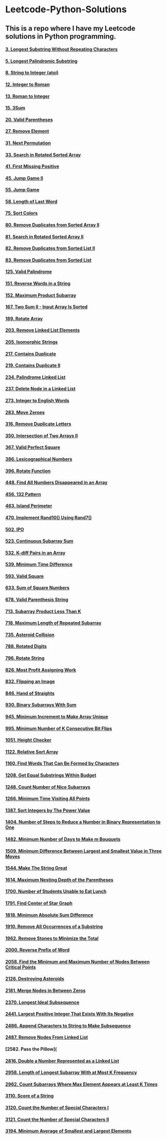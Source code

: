 # Leetcode-Python-Solutions

## This is a repo where I have my Leetcode solutions in Python programming.

#### [3. Longest Substring Without Repeating Characters](https://github.com/PGanaSekhar/Leetcode-Python-Solutions/blob/main/3.%20Longest%20Substring%20Without%20Repeating%20Characters.py)
#### [5. Longest Palindromic Substring](https://github.com/PGanaSekhar/Leetcode-Python-Solutions/blob/main/5.%20Longest%20Palindromic%20Substring.py)
#### [8. String to Integer (atoi)](https://github.com/PGanaSekhar/Leetcode-Python-Solutions/blob/main/8.%20String%20to%20Integer%20(atoi).py)
#### [12. Integer to Roman](https://github.com/PGanaSekhar/Leetcode-Python-Solutions/blob/main/12.%20Integer%20to%20Roman.py)
#### [13. Roman to Integer](https://github.com/PGanaSekhar/Leetcode-Python-Solutions/blob/main/13.%20Roman%20to%20Integer.py)
#### [15. 3Sum](https://github.com/PGanaSekhar/Leetcode-Python-Solutions/blob/main/15.%203Sum.py)
#### [20. Valid Parentheses](https://github.com/PGanaSekhar/Leetcode-Python-Solutions/blob/main/20.%20Valid%20Parentheses.py)
#### [27. Remove Element](https://github.com/PGanaSekhar/Leetcode-Python-Solutions/blob/main/27.%20Remove%20Element.py)
#### [31. Next Permutation](https://github.com/PGanaSekhar/Leetcode-Python-Solutions/blob/main/31.%20Next%20Permutation.py)
#### [33. Search in Rotated Sorted Array](https://github.com/PGanaSekhar/Leetcode-Python-Solutions/blob/main/33.%20Search%20in%20Rotated%20Sorted%20Array.py)
#### [41. First Missing Positive](https://github.com/PGanaSekhar/Leetcode-Python-Solutions/blob/main/41.%20First%20Missing%20Positive.py)
#### [45. Jump Game II](https://github.com/PGanaSekhar/Leetcode-Python-Solutions/blob/main/45.%20Jump%20Game%20II.py)
#### [55. Jump Game](https://github.com/PGanaSekhar/Leetcode-Python-Solutions/blob/main/55.%20Jump%20Game.py)
#### [58. Length of Last Word](https://github.com/PGanaSekhar/Leetcode-Python-Solutions/blob/main/58.%20Length%20of%20Last%20Word.py)
#### [75. Sort Colors](https://github.com/PGanaSekhar/Leetcode-Python-Solutions/blob/main/75.%20Sort%20Colors.py)
#### [80. Remove Duplicates from Sorted Array II](https://github.com/PGanaSekhar/Leetcode-Python-Solutions/blob/main/80.%20Remove%20Duplicates%20from%20Sorted%20Array%20II.py)
#### [81. Search in Rotated Sorted Array II](https://github.com/PGanaSekhar/Leetcode-Python-Solutions/blob/main/81.%20Search%20in%20Rotated%20Sorted%20Array%20II.py)
#### [82. Remove Duplicates from Sorted List II](https://github.com/PGanaSekhar/Leetcode-Python-Solutions/blob/main/82.%20Remove%20Duplicates%20from%20Sorted%20List%20II.py)
#### [83. Remove Duplicates from Sorted List](https://github.com/PGanaSekhar/Leetcode-Python-Solutions/blob/main/83.%20Remove%20Duplicates%20from%20Sorted%20List.py)
#### [125. Valid Palindrome](https://github.com/PGanaSekhar/Leetcode-Python-Solutions/blob/main/125.%20Valid%20Palindrome.py)
#### [151. Reverse Words in a String](https://github.com/PGanaSekhar/Leetcode-Python-Solutions/blob/main/151.%20Reverse%20Words%20in%20a%20String.py)
#### [152. Maximum Product Subarray](https://github.com/PGanaSekhar/Leetcode-Python-Solutions/blob/main/152.%20Maximum%20Product%20Subarray.py)
#### [167. Two Sum II - Input Array Is Sorted](https://github.com/PGanaSekhar/Leetcode-Python-Solutions/blob/main/167.%20Two%20Sum%20II%20-%20Input%20Array%20Is%20Sorted.py)
#### [189. Rotate Array](https://github.com/PGanaSekhar/Leetcode-Python-Solutions/blob/main/189.%20Rotate%20Array.py)
#### [203. Remove Linked List Elements](https://github.com/PGanaSekhar/Leetcode-Python-Solutions/blob/main/203.%20Remove%20Linked%20List%20Elements.py)
#### [205. Isomorphic Strings](https://github.com/PGanaSekhar/Leetcode-Python-Solutions/blob/main/205.%20Isomorphic%20Strings.py)
#### [217. Contains Duplicate](https://github.com/PGanaSekhar/Leetcode-Python-Solutions/blob/main/217.%20Contains%20Duplicate.py)
#### [219. Contains Duplicate II](https://github.com/PGanaSekhar/Leetcode-Python-Solutions/blob/main/219.%20Contains%20Duplicate%20II.py)
#### [234. Palindrome Linked List](https://github.com/PGanaSekhar/Leetcode-Python-Solutions/blob/main/234.%20Palindrome%20Linked%20List.py)
#### [237. Delete Node in a Linked List](https://github.com/PGanaSekhar/Leetcode-Python-Solutions/blob/main/237.%20Delete%20Node%20in%20a%20Linked%20List.py)
#### [273. Integer to English Words](https://github.com/PGanaSekhar/Leetcode-Python-Solutions/blob/main/273.%20Integer%20to%20English%20Words.py)
#### [283. Move Zeroes](https://github.com/PGanaSekhar/Leetcode-Python-Solutions/blob/main/283.%20Move%20Zeroes.py)
#### [316. Remove Duplicate Letters](https://github.com/PGanaSekhar/Leetcode-Python-Solutions/blob/main/316.%20Remove%20Duplicate%20Letters.py)
#### [350. Intersection of Two Arrays II](https://github.com/PGanaSekhar/Leetcode-Python-Solutions/blob/main/350.%20Intersection%20of%20Two%20Arrays%20II.py)
#### [367. Valid Perfect Square](https://github.com/PGanaSekhar/Leetcode-Python-Solutions/blob/main/367.%20Valid%20Perfect%20Square.py)
#### [386. Lexicographical Numbers](https://github.com/PGanaSekhar/Leetcode-Python-Solutions/blob/main/386.%20Lexicographical%20Numbers.py)
#### [396. Rotate Function](https://github.com/PGanaSekhar/Leetcode-Python-Solutions/blob/main/396.%20Rotate%20Function.py)
#### [448. Find All Numbers Disappeared in an Array](https://github.com/PGanaSekhar/Leetcode-Python-Solutions/blob/main/448.%20Find%20All%20Numbers%20Disappeared%20in%20an%20Array.py)
#### [456. 132 Pattern](https://github.com/PGanaSekhar/Leetcode-Python-Solutions/blob/main/456.%20132%20Pattern.py)
#### [463. Island Perimeter](https://github.com/PGanaSekhar/Leetcode-Python-Solutions/blob/main/463.%20Island%20Perimeter.py)
#### [470. Implement Rand10() Using Rand7()](https://github.com/PGanaSekhar/Leetcode-Python-Solutions/blob/main/470.%20Implement%20Rand10()%20Using%20Rand7().py)
#### [502. IPO](https://github.com/PGanaSekhar/Leetcode-Python-Solutions/blob/main/502.%20IPO.py)
#### [523. Continuous Subarray Sum](https://github.com/PGanaSekhar/Leetcode-Python-Solutions/blob/main/523.%20Continuous%20Subarray%20Sum.py)
#### [532. K-diff Pairs in an Array](https://github.com/PGanaSekhar/Leetcode-Python-Solutions/blob/main/532.%20K-diff%20Pairs%20in%20an%20Array.py)
#### [539. Minimum Time Difference](https://github.com/PGanaSekhar/Leetcode-Python-Solutions/blob/main/539.%20Minimum%20Time%20Difference.py)
#### [593. Valid Square](https://github.com/PGanaSekhar/Leetcode-Python-Solutions/blob/main/593.%20Valid%20Square.py)
#### [633. Sum of Square Numbers](https://github.com/PGanaSekhar/Leetcode-Python-Solutions/blob/main/633.%20Sum%20of%20Square%20Numbers.py)
#### [678. Valid Parenthesis String](https://github.com/PGanaSekhar/Leetcode-Python-Solutions/blob/main/678.%20Valid%20Parenthesis%20String.py)
#### [713. Subarray Product Less Than K](https://github.com/PGanaSekhar/Leetcode-Python-Solutions/blob/main/713.%20Subarray%20Product%20Less%20Than%20K.py)
#### [718. Maximum Length of Repeated Subarray](https://github.com/PGanaSekhar/Leetcode-Python-Solutions/blob/main/718.%20Maximum%20Length%20of%20Repeated%20Subarray.py)
#### [735. Asteroid Collision](https://github.com/PGanaSekhar/Leetcode-Python-Solutions/blob/main/735.%20Asteroid%20Collision.py)
#### [788. Rotated Digits](https://github.com/PGanaSekhar/Leetcode-Python-Solutions/blob/main/788.%20Rotated%20Digits.py)
#### [796. Rotate String](https://github.com/PGanaSekhar/Leetcode-Python-Solutions/blob/main/796.%20Rotate%20String.py)
#### [826. Most Profit Assigning Work](https://github.com/PGanaSekhar/Leetcode-Python-Solutions/blob/main/826.%20Most%20Profit%20Assigning%20Work.py)
#### [832. Flipping an Image](https://github.com/PGanaSekhar/Leetcode-Python-Solutions/blob/main/832.%20Flipping%20an%20Image.py) 
#### [846. Hand of Straights](https://github.com/PGanaSekhar/Leetcode-Python-Solutions/blob/main/846.%20Hand%20of%20Straights.py)
#### [930. Binary Subarrays With Sum](https://github.com/PGanaSekhar/Leetcode-Python-Solutions/blob/main/930.%20Binary%20Subarrays%20With%20Sum.py)
#### [945. Minimum Increment to Make Array Unique](https://github.com/PGanaSekhar/Leetcode-Python-Solutions/blob/main/945.%20Minimum%20Increment%20to%20Make%20Array%20Unique.py)
#### [995. Minimum Number of K Consecutive Bit Flips](https://github.com/PGanaSekhar/Leetcode-Python-Solutions/blob/main/995.%20Minimum%20Number%20of%20K%20Consecutive%20Bit%20Flips.py)
#### [1051. Height Checker](https://github.com/PGanaSekhar/Leetcode-Python-Solutions/blob/main/1051.%20Height%20Checker.py)
#### [1122. Relative Sort Array](https://github.com/PGanaSekhar/Leetcode-Python-Solutions/blob/main/1122.%20Relative%20Sort%20Array.py)
#### [1160. Find Words That Can Be Formed by Characters](https://github.com/PGanaSekhar/Leetcode-Python-Solutions/blob/main/1160.%20Find%20Words%20That%20Can%20Be%20Formed%20by%20Characters.py)
#### [1208. Get Equal Substrings Within Budget](https://github.com/PGanaSekhar/Leetcode-Python-Solutions/blob/main/1208.%20Get%20Equal%20Substrings%20Within%20Budget.py)
#### [1248. Count Number of Nice Subarrays](https://github.com/PGanaSekhar/Leetcode-Python-Solutions/blob/main/1248.%20Count%20Number%20of%20Nice%20Subarrays.py)
#### [1266. Minimum Time Visiting All Points](https://github.com/PGanaSekhar/Leetcode-Python-Solutions/blob/main/1266.%20Minimum%20Time%20Visiting%20All%20Points.py)
#### [1387. Sort Integers by The Power Value](https://github.com/PGanaSekhar/Leetcode-Python-Solutions/blob/main/1387.%20Sort%20Integers%20by%20The%20Power%20Value.py)
#### [1404. Number of Steps to Reduce a Number in Binary Representation to One](https://github.com/PGanaSekhar/Leetcode-Python-Solutions/blob/main/1404.%20Number%20of%20Steps%20to%20Reduce%20a%20Number%20in%20Binary%20Representation%20to%20One.py)
#### [1482. Minimum Number of Days to Make m Bouquets](https://github.com/PGanaSekhar/Leetcode-Python-Solutions/blob/main/1482.%20Minimum%20Number%20of%20Days%20to%20Make%20m%20Bouquets.py)
#### [1509. Minimum Difference Between Largest and Smallest Value in Three Moves](https://github.com/PGanaSekhar/Leetcode-Python-Solutions/blob/main/1509.%20Minimum%20Difference%20Between%20Largest%20and%20Smallest%20Value%20in%20Three%20Moves.py)
#### [1544. Make The String Great](https://github.com/PGanaSekhar/Leetcode-Python-Solutions/blob/main/1544.%20Make%20The%20String%20Great.py)
#### [1614. Maximum Nesting Depth of the Parentheses](https://github.com/PGanaSekhar/Leetcode-Python-Solutions/blob/main/1614.%20Maximum%20Nesting%20Depth%20of%20the%20Parentheses.py)
#### [1700. Number of Students Unable to Eat Lunch](https://github.com/PGanaSekhar/Leetcode-Python-Solutions/blob/main/1700.%20Number%20of%20Students%20Unable%20to%20Eat%20Lunch.py)
#### [1791. Find Center of Star Graph](https://github.com/PGanaSekhar/Leetcode-Python-Solutions/blob/main/1791.%20Find%20Center%20of%20Star%20Graph.py)
#### [1818. Minimum Absolute Sum Difference](https://github.com/PGanaSekhar/Leetcode-Python-Solutions/blob/main/1818.%20Minimum%20Absolute%20Sum%20Difference.py)
#### [1910. Remove All Occurrences of a Substring](https://github.com/PGanaSekhar/Leetcode-Python-Solutions/blob/main/1910.%20Remove%20All%20Occurrences%20of%20a%20Substring.py)
#### [1962. Remove Stones to Minimize the Total](https://github.com/PGanaSekhar/Leetcode-Python-Solutions/blob/main/1962.%20Remove%20Stones%20to%20Minimize%20the%20Total.py)
#### [2000. Reverse Prefix of Word](https://github.com/PGanaSekhar/Leetcode-Python-Solutions/blob/main/2000.%20Reverse%20Prefix%20of%20Word.py)
#### [2058. Find the Minimum and Maximum Number of Nodes Between Critical Points](https://github.com/PGanaSekhar/Leetcode-Python-Solutions/blob/main/2058.%20Find%20the%20Minimum%20and%20Maximum%20Number%20of%20Nodes%20Between%20Critical%20Points.py)
#### [2126. Destroying Asteroids](https://github.com/PGanaSekhar/Leetcode-Python-Solutions/blob/main/2126.%20Destroying%20Asteroids.py)
#### [2181. Merge Nodes in Between Zeros](https://github.com/PGanaSekhar/Leetcode-Python-Solutions/blob/main/2181.%20Merge%20Nodes%20in%20Between%20Zeros.py)
#### [2370. Longest Ideal Subsequence](https://github.com/PGanaSekhar/Leetcode-Python-Solutions/blob/main/2370.%20Longest%20Ideal%20Subsequence.py)
#### [2441. Largest Positive Integer That Exists With Its Negative](https://github.com/PGanaSekhar/Leetcode-Python-Solutions/blob/main/2441.%20Largest%20Positive%20Integer%20That%20Exists%20With%20Its%20Negative.py)
#### [2486. Append Characters to String to Make Subsequence](https://github.com/PGanaSekhar/Leetcode-Python-Solutions/blob/main/2486.%20Append%20Characters%20to%20String%20to%20Make%20Subsequence.py)
#### [2487. Remove Nodes From Linked List](https://github.com/PGanaSekhar/Leetcode-Python-Solutions/blob/main/2487.%20Remove%20Nodes%20From%20Linked%20List.py)
#### [2582. Pass the Pillow](
#### [2816. Double a Number Represented as a Linked List](https://github.com/PGanaSekhar/Leetcode-Python-Solutions/blob/main/2816.%20Double%20a%20Number%20Represented%20as%20a%20Linked%20List.py)
#### [2958. Length of Longest Subarray With at Most K Frequency](https://github.com/PGanaSekhar/Leetcode-Python-Solutions/blob/main/2958.%20Length%20of%20Longest%20Subarray%20With%20at%20Most%20K%20Frequency.py)
#### [2962. Count Subarrays Where Max Element Appears at Least K Times](https://github.com/PGanaSekhar/Leetcode-Python-Solutions/blob/main/2962.%20Count%20Subarrays%20Where%20Max%20Element%20Appears%20at%20Least%20K%20Times.py)
#### [3110. Score of a String](https://github.com/PGanaSekhar/Leetcode-Python-Solutions/blob/main/3110.%20Score%20of%20a%20String.py)
#### [3120. Count the Number of Special Characters I](https://github.com/PGanaSekhar/Leetcode-Python-Solutions/blob/main/3120.%20Count%20the%20Number%20of%20Special%20Characters%20I.py)
#### [3121. Count the Number of Special Characters II](https://github.com/PGanaSekhar/Leetcode-Python-Solutions/blob/main/3121.%20Count%20the%20Number%20of%20Special%20Characters%20II.py)
#### [3194. Minimum Average of Smallest and Largest Elements](https://github.com/PGanaSekhar/Leetcode-Python-Solutions/blob/main/3194.%20Minimum%20Average%20of%20Smallest%20and%20Largest%20Elements.py)
